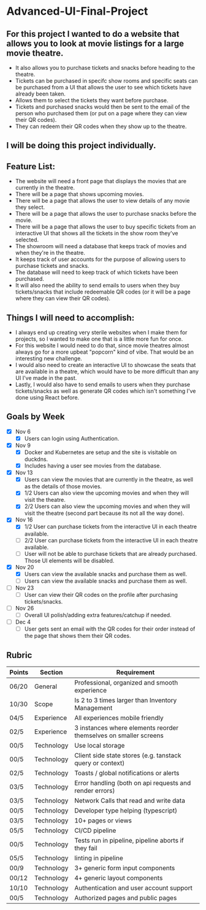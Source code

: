 # Advanced-UI-Final-Project

## For this project I wanted to do a website that allows you to look at movie listings for a large movie theatre.
   - It also allows you to purchase tickets and snacks before heading to the theatre.
   - Tickets can be purchased in specifc show rooms and specific seats can be purchased from a UI that allows the user to see which tickets have already been taken.
   - Allows them to select the tickets they want before purchase.
   - Tickets and purchased snacks would then be sent to the email of the person who purchased them (or put on a page where they can view their QR codes).
   - They can redeem their QR codes when they show up to the theatre.
## I will be doing this project individually.
## Feature List:
   - The website will need a front page that displays the movies that are currently in the theatre.
   - There will be a page that shows upcoming movies.
   - There will be a page that allows the user to view details of any movie they select.
   - There will be a page that allows the user to purchase snacks before the movie.
   - There will be a page that allows the user to buy specific tickets from an interactive UI that shows all the tickets in the show room they've selected.
   - The showroom will need a database that keeps track of movies and when they're in the theatre.
   - It keeps track of user accounts for the purpose of allowing users to purchase tickets and snacks.
   - The database will need to keep track of which tickets have been purchased.
   - It will also need the ability to send emails to users when they buy tickets/snacks that include redeemable QR codes (or it will be a page where they can view their QR codes).
## Things I will need to accomplish:
   - I always end up creating very sterile websites when I make them for projects, so I wanted to make one that is a little more fun for once.
   - For this website I would need to do that, since movie theatres almost always go for a more upbeat "popcorn" kind of vibe. That would be an interesting new challenge.
   - I would also need to create an interactive UI to showcase the seats that are available in a theatre, which would have to be more difficult than any UI I've made in the past.
   - Lastly, I would also have to send emails to users when they purchase tickets/snacks as well as generate QR codes which isn't something I've done using React before. 

## Goals by Week
- [X] Nov 6
    - [X] Users can login using Authentication.
- [X] Nov 9
    - [X] Docker and Kubernetes are setup and the site is visitable on duckdns.
    - [X] Includes having a user see movies from the database. 
- [X] Nov 13
    - [X] Users can view the movies that are currently in the theatre, as well as the details of those movies.
    - [X] 1/2 Users can also view the upcoming movies and when they will visit the theatre.
    - [X] 2/2 Users can also view the upcoming movies and when they will visit the theatre (second part because its not all the way done).
- [X] Nov 16
    - [X] 1/2 User can purchase tickets from the interactive UI in each theatre available.
    - [ ] 2/2 User can purchase tickets from the interactive UI in each theatre available.
    - [ ] User will not be able to purchase tickets that are already purchased. Those UI elements will be disabled.
- [X] Nov 20
    - [X] Users can view the available snacks and purchase them as well.
    - [ ] Users can view the available snacks and purchase them as well.
- [ ] Nov 23
    - [ ] User can view their QR codes on the profile after purchasing tickets/snacks.
- [ ] Nov 26
    - [ ] Overall UI polish/adding extra features/catchup if needed. 
- [ ] Dec 4
    - [ ] User gets sent an email with the QR codes for their order instead of the page that shows them their QR codes.
     
## Rubric
| Points | Section    | Requirement                                                      |
| ------ | -----      | ---------------------------------------------------------------- |
| 06/20    | General    | Professional, organized and smooth experience
| 10/30    | Scope      | Is 2 to 3 times larger than Inventory Management
| 04/5     | Experience | All experiences mobile friendly
| 02/5     | Experience | 3 instances where elements reorder themselves on smaller screens
| 00/5     | Technology | Use local storage
| 00/5     | Technology | Client side state stores (e.g. tanstack query or context)
| 02/5     | Technology | Toasts / global notifications or alerts
| 03/5     | Technology | Error handling (both on api requests and render errors)
| 03/5     | Technology | Network Calls that read and write data
| 00/5     | Technology | Developer type helping (typescript)
| 03/5     | Technology | 10+ pages or views
| 05/5     | Technology | CI/CD pipeline
| 00/5     | Technology | Tests run in pipeline, pipeline aborts if they fail
| 05/5     | Technology | linting in pipeline
| 00/9     | Technology | 3+ generic form input components
| 00/12    | Technology | 4+ generic layout components
| 10/10    | Technology | Authentication and user account support
| 00/5     | Technology | Authorized pages and public pages
